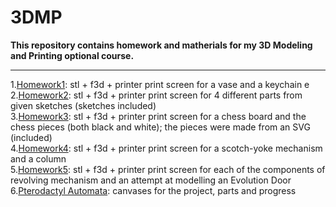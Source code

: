 # 3DMP
**This repository contains homework and matherials for my 3D Modeling and Printing optional course.**
 ***
1.[Homework1](https://github.com/StefaniaCarutasu/3DMP/tree/master/Homework1): stl + f3d + printer print screen for a vase and a keychain e</br>
2.[Homework2](https://github.com/StefaniaCarutasu/3DMP/tree/master/Homework2): stl + f3d + printer print screen for 4 different parts from given sketches (sketches included)</br>
3.[Homework3](https://github.com/StefaniaCarutasu/3DMP/tree/master/Homework3):  stl + f3d + printer print screen for a chess board and the chess pieces (both black and white); the pieces were made from an SVG (included)</br>
4.[Homework4](https://github.com/StefaniaCarutasu/3DMP/tree/master/Homework4): stl + f3d + printer print screen for a scotch-yoke mechanism and a column</br>
5.[Homework5](https://github.com/StefaniaCarutasu/3DMP/tree/master/Homework5): stl + f3d + printer print screen for each of the components of revolving mechanism and an attempt at modelling an Evolution Door</br>
6.[Pterodactyl Automata](https://github.com/StefaniaCarutasu/3DMP/tree/master/Pterodactyl%20Automata): canvases for the project, parts and progress
